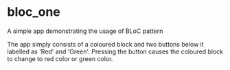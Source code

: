 # bloc_one
A simple app demonstrating the usage of BLoC pattern 


The app simply consists of a coloured block and two buttons below it labelled as 'Red' and 'Green'. Pressing the button causes the coloured block to change to red color or green color.
